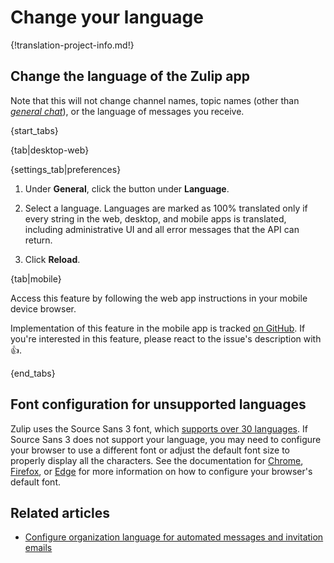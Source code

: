 # Change your language

{!translation-project-info.md!}

## Change the language of the Zulip app

Note that this will not change channel names, topic names (other than [*general
chat*](/help/general-chat-topic)), or the language of messages you receive.

{start_tabs}

{tab|desktop-web}

{settings_tab|preferences}

1. Under **General**, click the button under **Language**.

1. Select a language. Languages are marked as 100% translated only if every
   string in the web, desktop, and mobile apps is translated, including
   administrative UI and all error messages that the API can return.

1. Click **Reload**.

{tab|mobile}

Access this feature by following the web app instructions in your
mobile device browser.

Implementation of this feature in the mobile app is tracked [on
GitHub](https://github.com/zulip/zulip-flutter/issues/1139). If
you're interested in this feature, please react to the issue's
description with 👍.

{end_tabs}

## Font configuration for unsupported languages

Zulip uses the Source Sans 3 font, which [supports over 30 languages][adobe-docs].
If Source Sans 3 does not support your language, you may need to configure your
browser to use a different font or adjust the default font size to properly
display all the characters. See the documentation for [Chrome][chrome-docs],
[Firefox][firefox-docs], or [Edge][edge-docs] for more information on how to
configure your browser's default font.

[adobe-docs]: https://fonts.adobe.com/fonts/source-sans-3#details-section
[chrome-docs]: https://support.google.com/chrome/answer/96810
[firefox-docs]: https://support.mozilla.org/en-US/kb/change-fonts-and-colors-websites-use#w_custom-fonts
[edge-docs]: https://support.microsoft.com/en-us/microsoft-edge/increase-default-text-size-in-microsoft-edge-c62f80af-381d-0716-25a3-c4856dd3806c

## Related articles

* [Configure organization language for automated messages and invitation emails][org-lang]

[org-lang]: /help/configure-organization-language

